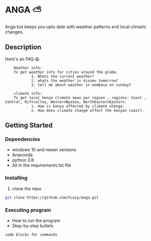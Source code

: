 # ANGA ⛅

Anga bot keeps you upto date with weather patterns and local climatic changes.

## Description

Here's an FAQ 😃. 

        Weather info: 
        To get weather info for cities around the globe.  
                1. Whats the current weather? 
                2. whats the weather in kisumu tomorrow? 
                3. tell me about weather in mombasa on sunday? 

        climate info: 
        To get local kenya climate news per region , regions: Coast , Central, Riftvalley, WesternNyanza, NorthEasternEastern. 
                1. How is kenya affected by climate change. 
                2. How does climate change affect the kenyan coast?.

## Getting Started

### Dependencies

* windows 10 and newer versions 
* Anaconda
* python 3.8
* All in the requirements.txt file

### Installing

1. clone the repo

```Bash
git clone https://github.com/CLozy/anga.git
```



### Executing program

* How to run the program
* Step-by-step bullets
```
code blocks for commands
```


